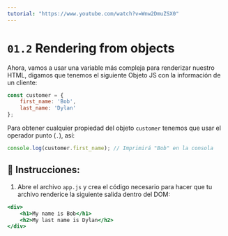 ```yaml
---
tutorial: "https://www.youtube.com/watch?v=Wnw2DmuZSX0"
---
```


# `01.2` Rendering from objects

Ahora, vamos a usar una variable más compleja para renderizar nuestro HTML, digamos que tenemos el siguiente Objeto JS con la información de un cliente:

```js
const customer = {
    first_name: 'Bob',
    last_name: 'Dylan'
};
```

Para obtener cualquier propiedad del objeto `customer` tenemos que usar el operador punto (`.`), así:

```js
console.log(customer.first_name); // Imprimirá "Bob" en la consola
```

## 📝 Instrucciones:

1. Abre el archivo `app.js` y crea el código necesario para hacer que tu archivo renderice la siguiente salida dentro del DOM:

```jsx
<div>
    <h1>My name is Bob</h1>
    <h2>My last name is Dylan</h2>
</div>
```
